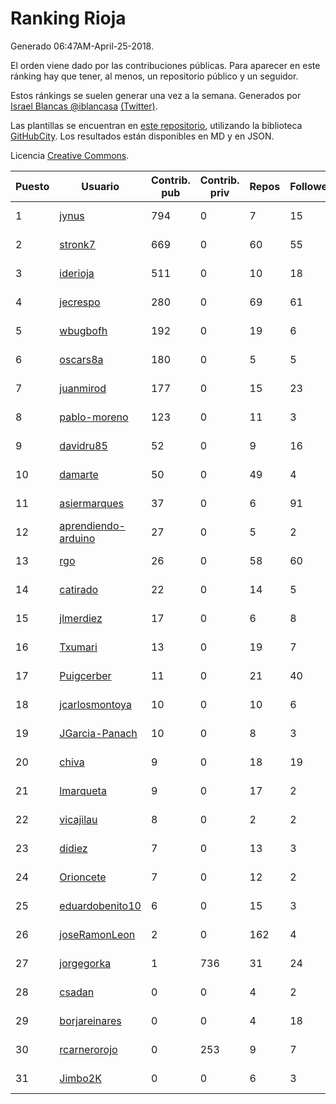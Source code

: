# Ranking Rioja

Generado 06:47AM-April-25-2018.

El orden viene dado por las contribuciones públicas. Para aparecer en este ránking hay que tener, al menos, un repositorio público y un seguidor.

Estos ránkings se suelen generar una vez a la semana. Generados por [Israel Blancas @iblancasa](https://github.com/iblancasa/) [(Twitter)](https://twitter.com/iblancasa).

Las plantillas se encuentran en [este repositorio](https://github.com/iblancasa/GH-Spanish-Ranking), utilizando la biblioteca [GitHubCity](https://github.com/iblancasa/GitHubCity). Los resultados están disponibles en MD y en JSON.

Licencia [Creative Commons](https://creativecommons.org/licenses/by/4.0/).

| Puesto   |  Usuario  | Contrib. pub | Contrib. priv |Repos| Followers | Desde |  Avatar  |
|----------|-----------|--------------|---------------|-----|-----------|-------|----------|
|1|[jynus](https://github.com/jynus)|794|0|7|15|2014-08-28|![jynus](https://avatars1.githubusercontent.com/u/8576860)|
|2|[stronk7](https://github.com/stronk7)|669|0|60|55|2009-12-14|![stronk7](https://avatars3.githubusercontent.com/u/167147)|
|3|[iderioja](https://github.com/iderioja)|511|0|10|18|2013-07-25|![iderioja](https://avatars3.githubusercontent.com/u/5090808)|
|4|[jecrespo](https://github.com/jecrespo)|280|0|69|61|2012-03-15|![jecrespo](https://avatars2.githubusercontent.com/u/1539718)|
|5|[wbugbofh](https://github.com/wbugbofh)|192|0|19|6|2013-04-24|![wbugbofh](https://avatars2.githubusercontent.com/u/4250161)|
|6|[oscars8a](https://github.com/oscars8a)|180|0|5|5|2017-11-13|![oscars8a](https://avatars2.githubusercontent.com/u/33620978)|
|7|[juanmirod](https://github.com/juanmirod)|177|0|15|23|2013-02-27|![juanmirod](https://avatars2.githubusercontent.com/u/3714422)|
|8|[pablo-moreno](https://github.com/pablo-moreno)|123|0|11|3|2014-07-18|![pablo-moreno](https://avatars1.githubusercontent.com/u/8203696)|
|9|[davidru85](https://github.com/davidru85)|52|0|9|16|2010-11-08|![davidru85](https://avatars2.githubusercontent.com/u/472324)|
|10|[damarte](https://github.com/damarte)|50|0|49|4|2013-04-30|![damarte](https://avatars2.githubusercontent.com/u/4304282)|
|11|[asiermarques](https://github.com/asiermarques)|37|0|6|91|2009-11-05|![asiermarques](https://avatars0.githubusercontent.com/u/149459)|
|12|[aprendiendo-arduino](https://github.com/aprendiendo-arduino)|27|0|5|2|2016-09-02|![aprendiendo-arduino](https://avatars3.githubusercontent.com/u/21957254)|
|13|[rgo](https://github.com/rgo)|26|0|58|60|2009-01-16|![rgo](https://avatars1.githubusercontent.com/u/47124)|
|14|[catirado](https://github.com/catirado)|22|0|14|5|2010-08-04|![catirado](https://avatars2.githubusercontent.com/u/354151)|
|15|[jlmerdiez](https://github.com/jlmerdiez)|17|0|6|8|2014-01-24|![jlmerdiez](https://avatars2.githubusercontent.com/u/6492854)|
|16|[Txumari](https://github.com/Txumari)|13|0|19|7|2010-09-16|![Txumari](https://avatars1.githubusercontent.com/u/401963)|
|17|[Puigcerber](https://github.com/Puigcerber)|11|0|21|40|2011-06-22|![Puigcerber](https://avatars2.githubusercontent.com/u/866808)|
|18|[jcarlosmontoya](https://github.com/jcarlosmontoya)|10|0|10|6|2014-05-23|![jcarlosmontoya](https://avatars1.githubusercontent.com/u/7680456)|
|19|[JGarcia-Panach](https://github.com/JGarcia-Panach)|10|0|8|3|2015-07-08|![JGarcia-Panach](https://avatars0.githubusercontent.com/u/13234598)|
|20|[chiva](https://github.com/chiva)|9|0|18|19|2010-06-15|![chiva](https://avatars1.githubusercontent.com/u/305333)|
|21|[lmarqueta](https://github.com/lmarqueta)|9|0|17|2|2015-09-17|![lmarqueta](https://avatars1.githubusercontent.com/u/14338278)|
|22|[vicajilau](https://github.com/vicajilau)|8|0|2|2|2017-12-01|![vicajilau](https://avatars0.githubusercontent.com/u/34163765)|
|23|[didiez](https://github.com/didiez)|7|0|13|3|2011-02-22|![didiez](https://avatars0.githubusercontent.com/u/632860)|
|24|[Orioncete](https://github.com/Orioncete)|7|0|12|2|2016-03-12|![Orioncete](https://avatars0.githubusercontent.com/u/17803185)|
|25|[eduardobenito10](https://github.com/eduardobenito10)|6|0|15|3|2011-09-06|![eduardobenito10](https://avatars1.githubusercontent.com/u/1029956)|
|26|[joseRamonLeon](https://github.com/joseRamonLeon)|2|0|162|4|2012-04-26|![joseRamonLeon](https://avatars1.githubusercontent.com/u/1682282)|
|27|[jorgegorka](https://github.com/jorgegorka)|1|736|31|24|2008-05-07|![jorgegorka](https://avatars3.githubusercontent.com/u/9585)|
|28|[csadan](https://github.com/csadan)|0|0|4|2|2014-01-21|![csadan](https://avatars0.githubusercontent.com/u/6459730)|
|29|[borjareinares](https://github.com/borjareinares)|0|0|4|18|2011-01-26|![borjareinares](https://avatars3.githubusercontent.com/u/584645)|
|30|[rcarnerorojo](https://github.com/rcarnerorojo)|0|253|9|7|2014-04-17|![rcarnerorojo](https://avatars0.githubusercontent.com/u/7326722)|
|31|[Jimbo2K](https://github.com/Jimbo2K)|0|0|6|3|2016-03-15|![Jimbo2K](https://avatars1.githubusercontent.com/u/17853527)|
